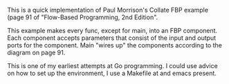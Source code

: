 This is a quick implementation of Paul Morrison's Collate FBP example (page 91 of "Flow-Based Programming, 2nd Edition".

This example makes every func, except for main, into an FBP component.  Each component accepts parameters that consist of the input and output ports for the component.  Main "wires up" the components according to the diagram on page 91.

This is one of my earliest attempts at Go programming.  I could use advice on how to set up the environment, I use a Makefile at and emacs present.